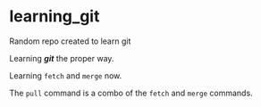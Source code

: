 # learning_git

Random repo created to learn git

Learning **_git_** the proper way.

Learning `fetch` and `merge` now.

The `pull` command is a combo of the `fetch` and `merge` commands.
